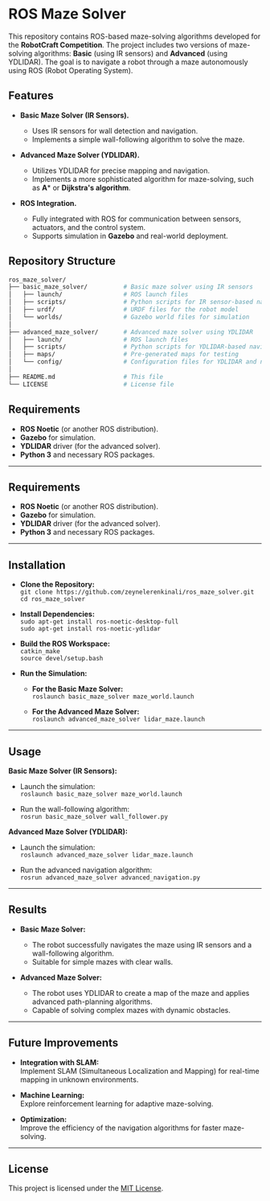 # ROS Maze Solver

This repository contains ROS-based maze-solving algorithms developed for the **RobotCraft Competition**. The project includes two versions of maze-solving algorithms: **Basic** (using IR sensors) and **Advanced** (using YDLIDAR). The goal is to navigate a robot through a maze autonomously using ROS (Robot Operating System).

## Features

- **Basic Maze Solver (IR Sensors).**
  - Uses IR sensors for wall detection and navigation.
  - Implements a simple wall-following algorithm to solve the maze.

- **Advanced Maze Solver (YDLIDAR).**
  - Utilizes YDLIDAR for precise mapping and navigation.
  - Implements a more sophisticated algorithm for maze-solving, such as **A*** or **Dijkstra's algorithm**.

- **ROS Integration.**
  - Fully integrated with ROS for communication between sensors, actuators, and the control system.
  - Supports simulation in **Gazebo** and real-world deployment.

## Repository Structure
```bash
ros_maze_solver/
├── basic_maze_solver/          # Basic maze solver using IR sensors
│   ├── launch/                 # ROS launch files
│   ├── scripts/                # Python scripts for IR sensor-based navigation
│   ├── urdf/                   # URDF files for the robot model
│   └── worlds/                 # Gazebo world files for simulation
│
├── advanced_maze_solver/       # Advanced maze solver using YDLIDAR
│   ├── launch/                 # ROS launch files
│   ├── scripts/                # Python scripts for YDLIDAR-based navigation
│   ├── maps/                   # Pre-generated maps for testing
│   └── config/                 # Configuration files for YDLIDAR and navigation
│
├── README.md                   # This file
└── LICENSE                     # License file
```

## Requirements

- **ROS Noetic** (or another ROS distribution).
- **Gazebo** for simulation.
- **YDLIDAR** driver (for the advanced solver).
- **Python 3** and necessary ROS packages.


---

## Requirements  

- **ROS Noetic** (or another ROS distribution).  
- **Gazebo** for simulation.  
- **YDLIDAR** driver (for the advanced solver).  
- **Python 3** and necessary ROS packages.

---

## Installation  

- **Clone the Repository:**  
   `git clone https://github.com/zeynelerenkinali/ros_maze_solver.git`  
   `cd ros_maze_solver`

- **Install Dependencies:**  
   `sudo apt-get install ros-noetic-desktop-full`  
   `sudo apt-get install ros-noetic-ydlidar`

- **Build the ROS Workspace:**  
   `catkin_make`  
   `source devel/setup.bash`

- **Run the Simulation:**

   - **For the Basic Maze Solver:**  
     `roslaunch basic_maze_solver maze_world.launch`

   - **For the Advanced Maze Solver:**  
     `roslaunch advanced_maze_solver lidar_maze.launch`

---

## Usage  

**Basic Maze Solver (IR Sensors):**  

- Launch the simulation:  
   `roslaunch basic_maze_solver maze_world.launch`

- Run the wall-following algorithm:  
   `rosrun basic_maze_solver wall_follower.py`

**Advanced Maze Solver (YDLIDAR):**  

- Launch the simulation:  
   `roslaunch advanced_maze_solver lidar_maze.launch`

- Run the advanced navigation algorithm:  
   `rosrun advanced_maze_solver advanced_navigation.py`

---

## Results  

- **Basic Maze Solver:**  
   - The robot successfully navigates the maze using IR sensors and a wall-following algorithm.  
   - Suitable for simple mazes with clear walls.

- **Advanced Maze Solver:**  
   - The robot uses YDLIDAR to create a map of the maze and applies advanced path-planning algorithms.  
   - Capable of solving complex mazes with dynamic obstacles.

---

## Future Improvements  

- **Integration with SLAM:**  
   Implement SLAM (Simultaneous Localization and Mapping) for real-time mapping in unknown environments.

- **Machine Learning:**  
   Explore reinforcement learning for adaptive maze-solving.

- **Optimization:**  
   Improve the efficiency of the navigation algorithms for faster maze-solving.

---

## License

This project is licensed under the [MIT License](https://opensource.org/licenses/MIT).
